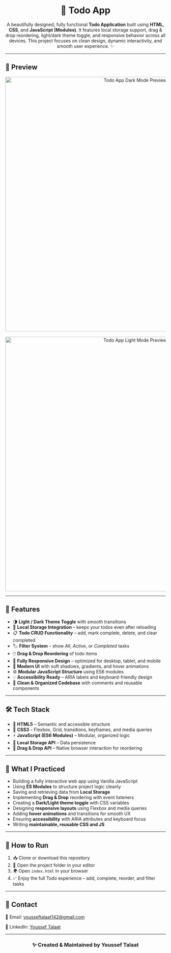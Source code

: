 <h1 align="center">📝 Todo App</h1>

<p align="center">
A beautifully designed, fully functional <strong>Todo Application</strong> built using <strong>HTML</strong>, <strong>CSS</strong>, and <strong>JavaScript (Modules)</strong>.  
It features local storage support, drag & drop reordering, light/dark theme toggle, and responsive behavior across all devices.  
This project focuses on clean design, dynamic interactivity, and smooth user experience. ✨
</p>

<hr>

<h2>📸 Preview</h2>
<div align="center">
  <img src="./screenshot#1.png" width="800" alt="Todo App Dark Mode Preview"/>
  <br><br>
  <img src="./screenshot#2.png" width="800" alt="Todo App Light Mode Preview"/>
</div>

<hr>

<h2>🚀 Features</h2>
<ul>
  <li>🌗 <strong>Light / Dark Theme Toggle</strong> with smooth transitions</li>
  <li>💾 <strong>Local Storage Integration</strong> – keeps your todos even after reloading</li>
  <li>📋 <strong>Todo CRUD Functionality</strong> – add, mark complete, delete, and clear completed</li>
  <li>🏷️ <strong>Filter System</strong> – show <em>All</em>, <em>Active</em>, or <em>Completed</em> tasks</li>
  <li>🖱️ <strong>Drag & Drop Reordering</strong> of todo items</li>
  <li>📱 <strong>Fully Responsive Design</strong> – optimized for desktop, tablet, and mobile</li>
  <li>🎨 <strong>Modern UI</strong> with soft shadows, gradients, and hover animations</li>
  <li>⚙️ <strong>Modular JavaScript Structure</strong> using ES6 modules</li>
  <li>💡 <strong>Accessibility Ready</strong> – ARIA labels and keyboard-friendly design</li>
  <li>🧠 <strong>Clean & Organized Codebase</strong> with comments and reusable components</li>
</ul>

<hr>

<h2>🛠️ Tech Stack</h2>
<ul>
  <li>📄 <strong>HTML5</strong> – Semantic and accessible structure</li>
  <li>🎨 <strong>CSS3</strong> – Flexbox, Grid, transitions, keyframes, and media queries</li>
  <li>⚡ <strong>JavaScript (ES6 Modules)</strong> – Modular, organized logic</li>
  <li>💾 <strong>Local Storage API</strong> – Data persistence</li>
  <li>🎯 <strong>Drag & Drop API</strong> – Native browser interaction for reordering</li>
</ul>

<hr>

<h2>🧠 What I Practiced</h2>
<ul>
  <li>Building a fully interactive web app using Vanilla JavaScript</li>
  <li>Using <strong>ES Modules</strong> to structure project logic cleanly</li>
  <li>Saving and retrieving data from <strong>Local Storage</strong></li>
  <li>Implementing <strong>Drag & Drop</strong> reordering with event listeners</li>
  <li>Creating a <strong>Dark/Light theme toggle</strong> with CSS variables</li>
  <li>Designing <strong>responsive layouts</strong> using Flexbox and media queries</li>
  <li>Adding <strong>hover animations</strong> and transitions for smooth UX</li>
  <li>Ensuring <strong>accessibility</strong> with ARIA attributes and keyboard focus</li>
  <li>Writing <strong>maintainable, reusable CSS and JS</strong></li>
</ul>

<hr>

<h2>🧪 How to Run</h2>
<ol>
  <li>📥 Clone or download this repository</li>
  <li>📂 Open the project folder in your editor</li>
  <li>🌍 Open <code>index.html</code> in your browser</li>
  <li>✅ Enjoy the full Todo experience – add, complete, reorder, and filter tasks</li>
</ol>

<hr>

<h2>💬 Contact</h2>

<p>📧 Email: <a href="mailto:yousseftalaat142@gmail.com">yousseftalaat142@gmail.com</a></p>
<p>🔗 LinkedIn: <a href="https://www.linkedin.com/in/youssef-talaat-1aa2671b3/">Youssef Talaat</a></p>

---

<h3 align="center">✨ Created & Maintained by <strong>Youssef Talaat</strong></h3>
